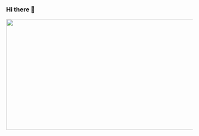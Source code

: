 ### Hi there 👋

<!--
**Morriyaty/Morriyaty** is a ✨ _special_ ✨ repository because its `README.md` (this file) appears on your GitHub profile.

Here are some ideas to get you started:

- 🔭 I’m currently working on ...
- 🌱 I’m currently learning ...
- 👯 I’m looking to collaborate on ...
- 🤔 I’m looking for help with ...
- 💬 Ask me about ...
- 📫 How to reach me: ...
- 😄 Pronouns: ...
- ⚡ Fun fact: ...
-->

<img src="https://swg.notion.pet/s/bg-93e4b6a06405903f032098f50c975d04" style="min-width:100px;width:750px;min-height:100px;height:300px">
